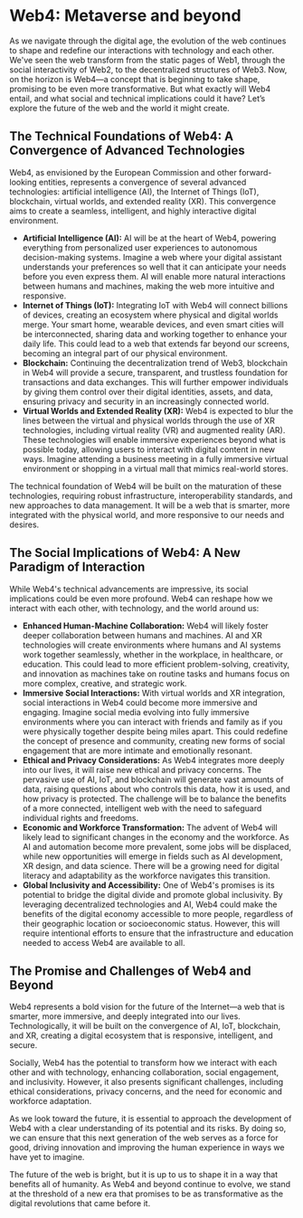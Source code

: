 # Web4: Metaverse and beyond

As we navigate through the digital age, the evolution of the web continues to shape and redefine our interactions with technology and each other. We've seen the web transform from the static pages of Web1, through the social interactivity of Web2, to the decentralized structures of Web3. Now, on the horizon is Web4—a concept that is beginning to take shape, promising to be even more transformative. But what exactly will Web4 entail, and what social and technical implications could it have? Let’s explore the future of the web and the world it might create.

## **The Technical Foundations of Web4: A Convergence of Advanced Technologies**

Web4, as envisioned by the European Commission and other forward-looking entities, represents a convergence of several advanced technologies: artificial intelligence (AI), the Internet of Things (IoT), blockchain, virtual worlds, and extended reality (XR). This convergence aims to create a seamless, intelligent, and highly interactive digital environment.

* **Artificial Intelligence (AI):** AI will be at the heart of Web4, powering everything from personalized user experiences to autonomous decision-making systems. Imagine a web where your digital assistant understands your preferences so well that it can anticipate your needs before you even express them. AI will enable more natural interactions between humans and machines, making the web more intuitive and responsive.
* **Internet of Things (IoT):** Integrating IoT with Web4 will connect billions of devices, creating an ecosystem where physical and digital worlds merge. Your smart home, wearable devices, and even smart cities will be interconnected, sharing data and working together to enhance your daily life. This could lead to a web that extends far beyond our screens, becoming an integral part of our physical environment.
* **Blockchain:** Continuing the decentralization trend of Web3, blockchain in Web4 will provide a secure, transparent, and trustless foundation for transactions and data exchanges. This will further empower individuals by giving them control over their digital identities, assets, and data, ensuring privacy and security in an increasingly connected world.
* **Virtual Worlds and Extended Reality (XR):** Web4 is expected to blur the lines between the virtual and physical worlds through the use of XR technologies, including virtual reality (VR) and augmented reality (AR). These technologies will enable immersive experiences beyond what is possible today, allowing users to interact with digital content in new ways. Imagine attending a business meeting in a fully immersive virtual environment or shopping in a virtual mall that mimics real-world stores.

The technical foundation of Web4 will be built on the maturation of these technologies, requiring robust infrastructure, interoperability standards, and new approaches to data management. It will be a web that is smarter, more integrated with the physical world, and more responsive to our needs and desires.

## **The Social Implications of Web4: A New Paradigm of Interaction**

While Web4's technical advancements are impressive, its social implications could be even more profound. Web4 can reshape how we interact with each other, with technology, and the world around us:

* **Enhanced Human-Machine Collaboration:** Web4 will likely foster deeper collaboration between humans and machines. AI and XR technologies will create environments where humans and AI systems work together seamlessly, whether in the workplace, in healthcare, or education. This could lead to more efficient problem-solving, creativity, and innovation as machines take on routine tasks and humans focus on more complex, creative, and strategic work.
* **Immersive Social Interactions:** With virtual worlds and XR integration, social interactions in Web4 could become more immersive and engaging. Imagine social media evolving into fully immersive environments where you can interact with friends and family as if you were physically together despite being miles apart. This could redefine the concept of presence and community, creating new forms of social engagement that are more intimate and emotionally resonant.
* **Ethical and Privacy Considerations:** As Web4 integrates more deeply into our lives, it will raise new ethical and privacy concerns. The pervasive use of AI, IoT, and blockchain will generate vast amounts of data, raising questions about who controls this data, how it is used, and how privacy is protected. The challenge will be to balance the benefits of a more connected, intelligent web with the need to safeguard individual rights and freedoms.
* **Economic and Workforce Transformation:** The advent of Web4 will likely lead to significant changes in the economy and the workforce. As AI and automation become more prevalent, some jobs will be displaced, while new opportunities will emerge in fields such as AI development, XR design, and data science. There will be a growing need for digital literacy and adaptability as the workforce navigates this transition.
* **Global Inclusivity and Accessibility:** One of Web4's promises is its potential to bridge the digital divide and promote global inclusivity. By leveraging decentralized technologies and AI, Web4 could make the benefits of the digital economy accessible to more people, regardless of their geographic location or socioeconomic status. However, this will require intentional efforts to ensure that the infrastructure and education needed to access Web4 are available to all.

## **The Promise and Challenges of Web4 and Beyond**

Web4 represents a bold vision for the future of the Internet—a web that is smarter, more immersive, and deeply integrated into our lives. Technologically, it will be built on the convergence of AI, IoT, blockchain, and XR, creating a digital ecosystem that is responsive, intelligent, and secure.

Socially, Web4 has the potential to transform how we interact with each other and with technology, enhancing collaboration, social engagement, and inclusivity. However, it also presents significant challenges, including ethical considerations, privacy concerns, and the need for economic and workforce adaptation.

As we look toward the future, it is essential to approach the development of Web4 with a clear understanding of its potential and its risks. By doing so, we can ensure that this next generation of the web serves as a force for good, driving innovation and improving the human experience in ways we have yet to imagine.

The future of the web is bright, but it is up to us to shape it in a way that benefits all of humanity. As Web4 and beyond continue to evolve, we stand at the threshold of a new era that promises to be as transformative as the digital revolutions that came before it.
